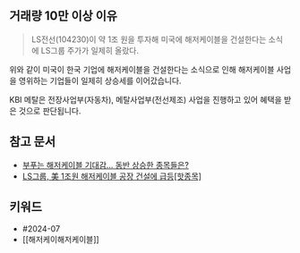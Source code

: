 ## 거래량 10만 이상 이유
>LS전선(104230)이 약 1조 원을 투자해 미국에 해저케이블을 건설한다는 소식에 LS그룹 주가가 일제히 올랐다.

위와 같이 미국이 한국 기업에 해저케이블을 건설한다는 소식으로 인해 해저케이블 사업을 영위하는 기업들이 일제히 상승세를 이어갔습니다.

KBI 메탈은 전장사업부(자동차), 메탈사업부(전선제조) 사업을 진행하고 있어 혜택을 받은 것으로 판단됩니다.
## 참고 문서
- [부푸는 해저케이블 기대감… 동반 상승한 종목들은?](https://n.news.naver.com/mnews/article/008/0005062055)
- [LS그룹, 美 1조원 해저케이블 공장 건설에 급등[핫종목]](https://n.news.naver.com/mnews/article/421/0007655316)

## 키워드
- #2024-07 
- [[해저케이해저케이블]]
